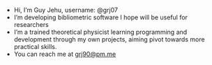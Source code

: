 -  Hi, I’m Guy Jehu, username: @grj07
-  I’m developing bibliometric software I hope will be useful for researchers 
-  I’m a trained theoretical physicist learning programming and development through my own projects, aiming pivot towards more practical skills.
-  You can reach me at grj90@pm.me

